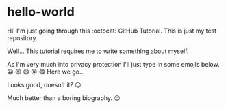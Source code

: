 # hello-world
Hi! I'm just going through this :octocat: GitHub Tutorial. This is just my test repository.

Well... This tutorial requires me to write something about myself.

As I'm very much into privacy protection I'll just type in some emojis below.
😀
😉
😄
😝
😋
Here we go...

Looks good, doesn't it? 😌

Much better than a boring biography. 😊
